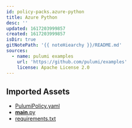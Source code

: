 ```yaml
---
id: policy-packs.azure-python
title: Azure Python
desc: ''
updated: 1617203999857
created: 1617203999857
isDir: true
gitNotePath: '{{ noteHiearchy }}/README.md'
sources:
  - name: pulumi examples
    url: 'https://github.com/pulumi/examples'
    license: Apache License 2.0
---
```

## Imported Assets

- [PulumiPolicy.yaml](/assets/pulumipolicy.yaml)
- [**main**.py](/assets/__main__.py)
- [requirements.txt](/assets/requirements.txt)

